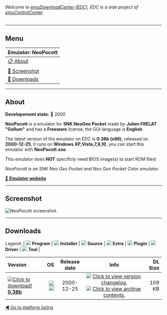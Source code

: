 ###### Welcome to [emuDownloadCenter (EDC)](https://github.com/PhoenixInteractiveNL/emuDownloadCenter/wiki/), EDC is a side project of [emuControlCenter](https://github.com/PhoenixInteractiveNL/emuControlCenter/wiki/)
***
## Menu
| **Emulator: NeoPocott** |
|:---------|
| [:clipboard: About](#about) |
| [:sunrise: Screenshot](#screenshot) |
| [:floppy_disk: Downloads](#downloads) |
***
## About
**Developement state:** :red_circle: 2000

**NeoPocott** is a emulator for **SNK NeoGeo Pocket** made by **Julien FRELAT "Gollum"** and has a **Freeware** license, the GUI language is **English**.

The latest version of the emulator on EDC is **0.38b (x86)**, released on **2000-12-25**, it runs on **Windows XP,Vista,7,8,10**, you can start this emulator with **NeoPocott.exe**.

This emulator does **NOT** specificly need BIOS image(s) to start ROM files!

_NeoPocott is an SNK Neo Geo Pocket and Neo Geo Pocket Color emulator._

[:link: **Emulator website**](http://neopocott.emuunlim.com)
***
## Screenshot
![](https://raw.githubusercontent.com/PhoenixInteractiveNL/emuDownloadCenter/master/hooks/neopocott/emulator_screen_01.jpg "NeoPocott screenshot.")
***
## Downloads
Legend: | 
![](https://raw.githubusercontent.com/wiki/PhoenixInteractiveNL/emuDownloadCenter/images_misc/icon_program_24.png) **Program** | 
![](https://raw.githubusercontent.com/wiki/PhoenixInteractiveNL/emuDownloadCenter/images_misc/icon_installer_24.png) **Installer** | 
![](https://raw.githubusercontent.com/wiki/PhoenixInteractiveNL/emuDownloadCenter/images_misc/icon_source_code_24.png) **Source** | 
![](https://raw.githubusercontent.com/wiki/PhoenixInteractiveNL/emuDownloadCenter/images_misc/icon_extra_24.png) **Extra** | 
![](https://raw.githubusercontent.com/wiki/PhoenixInteractiveNL/emuDownloadCenter/images_misc/icon_plugin_24.png) **Plugin** | 
![](https://raw.githubusercontent.com/wiki/PhoenixInteractiveNL/emuDownloadCenter/images_misc/icon_driver_24.png) **Driver** | 
![](https://raw.githubusercontent.com/wiki/PhoenixInteractiveNL/emuDownloadCenter/images_misc/icon_tool_24.png) **Tool** | 
 
| Version | OS | Release date | Info | DL Size |
|:--------|---:|:------------:|:----:|--------:|
| [![](https://raw.githubusercontent.com/wiki/PhoenixInteractiveNL/emuDownloadCenter/images_misc/icon_program_24.png "Click to download!")  **0.38b**](https://github.com/PhoenixInteractiveNL/edc-repo0006/raw/master/neopocott/0.38b.7z) | ![](https://raw.githubusercontent.com/wiki/PhoenixInteractiveNL/emuDownloadCenter/images_misc/logo_windows_24.png) ![](https://raw.githubusercontent.com/wiki/PhoenixInteractiveNL/emuDownloadCenter/images_misc/icon_32-bit_24.png) | 2000-12-25 | [![](https://raw.githubusercontent.com/wiki/PhoenixInteractiveNL/emuDownloadCenter/images_misc/icon_changelog_24.png "Click to view version changelog.")](https://github.com/PhoenixInteractiveNL/edc-repo0006/blob/master/neopocott/0.38b_changelog.txt) [![](https://raw.githubusercontent.com/wiki/PhoenixInteractiveNL/emuDownloadCenter/images_misc/icon_contents_24.png "Click to view archive contents.")](https://github.com/PhoenixInteractiveNL/edc-repo0006/blob/master/neopocott/0.38b_contents.txt) | 109 KB |

[:arrow_backward: Go to platform listing](https://github.com/PhoenixInteractiveNL/emuDownloadCenter/wiki/EDC-Platform-List)
